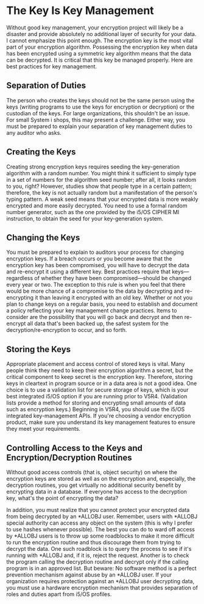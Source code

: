 # The Key Is Key Management
Without good key management, your encryption project will likely be a disaster and provide absolutely no additional layer of security for your data. I cannot emphasize this point enough. The encryption key is the most vital part of your encryption algorithm. Possessing the encryption key when data has been encrypted using a symmetric key algorithm means that the data can be decrypted. It is critical that this key be managed properly. Here are best practices for key management.

## Separation of Duties
The person who creates the keys should not be the same person using the keys (writing programs to use the keys for encryption or decryption) or the custodian of the keys. For large organizations, this shouldn't be an issue. For small System i shops, this may present a challenge. Either way, you must be prepared to explain your separation of key management duties to any auditor who asks.

## Creating the Keys
Creating strong encryption keys requires seeding the key-generation algorithm with a random number. You might think it sufficient to simply type in a set of numbers for the algorithm seed number; after all, it looks random to you, right? However, studies show that people type in a certain pattern; therefore, the key is not actually random but a manifestation of the person's typing pattern. A weak seed means that your encrypted data is more weakly encrypted and more easily decrypted. You need to use a formal random number generator, such as the one provided by the i5/OS CIPHER MI instruction, to obtain the seed for your key-generation system.

## Changing the Keys
You must be prepared to explain to auditors your process for changing encryption keys. If a breach occurs or you become aware that the encryption key has been compromised, you will have to decrypt the data and re-encrypt it using a different key. Best practices require that keys—regardless of whether they have been compromised—should be changed every year or two. The exception to this rule is when you feel that there would be more chance of a compromise to the data by decrypting and re-encrypting it than leaving it encrypted with an old key. Whether or not you plan to change keys on a regular basis, you need to establish and document a policy reflecting your key management change practices. Items to consider are the possibility that you will go back and decrypt and then re-encrypt all data that's been backed up, the safest system for the decryption/re-encryption to occur, and so forth.

## Storing the Keys
Appropriate placement and access control of stored keys is vital. Many people think they need to keep their encryption algorithm a secret, but the critical component to keep secret is the encryption key. Therefore, storing keys in cleartext in program source or in a data area is not a good idea. One choice is to use a validation list for secure storage of keys, which is your best integrated i5/OS option if you are running prior to V5R4. (Validation lists provide a method for storing and encrypting small amounts of data such as encryption keys.) Beginning in V5R4, you should use the i5/OS integrated key-management APIs. If you're choosing a vendor encryption product, make sure you understand its key management features to ensure they meet your requirements.

## Controlling Access to the Keys and Encryption/Decryption Routines
Without good access controls (that is, object security) on where the encryption keys are stored as well as on the encryption and, especially, the decryption routines, you get virtually no additional security benefit by encrypting data in a database. If everyone has access to the decryption key, what's the point of encrypting the data?

In addition, you must realize that you cannot protect your encrypted data from being decrypted by an *ALLOBJ user. Remember, users with *ALLOBJ special authority can access any object on the system (this is why I prefer to use hashes whenever possible). The best you can do to ward off access by *ALLOBJ users is to throw up some roadblocks to make it more difficult to run the encryption routine and thus discourage them from trying to decrypt the data. One such roadblock is to query the process to see if it's running with *ALLOBJ and, if it is, reject the request. Another is to check the program calling the decryption routine and decrypt only if the calling program is in an approved list. But beware: No software method is a perfect prevention mechanism against abuse by an *ALLOBJ user. If your organization requires protection against an *ALLOBJ user decrypting data, you must use a hardware encryption mechanism that provides separation of roles and duties apart from i5/OS profiles.


